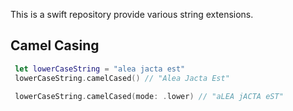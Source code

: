 This is a swift repository provide various string extensions.

## Camel Casing
```swift
 let lowerCaseString = "alea jacta est"
 lowerCaseString.camelCased() // "Alea Jacta Est"

 lowerCaseString.camelCased(mode: .lower) // "aLEA jACTA eST"
```
